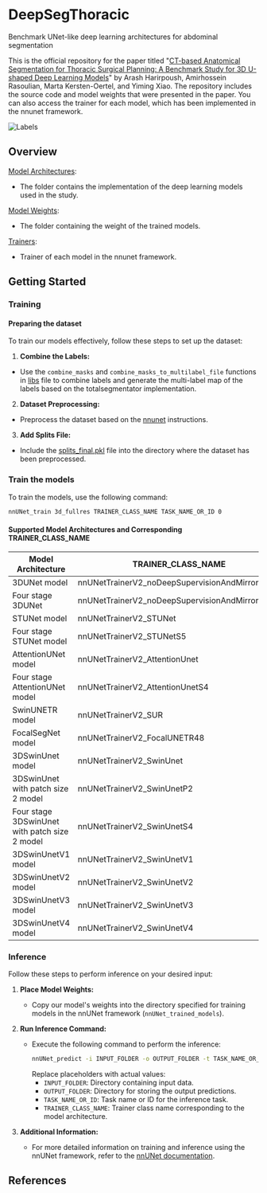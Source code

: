 # DeepSegThoracic
Benchmark UNet-like deep learning architectures for abdominal segmentation

This is the official repository for the paper titled "[CT-based Anatomical Segmentation for Thoracic Surgical Planning: A Benchmark Study for 3D U-shaped Deep Learning Models](https://arxiv.org/abs/2402.03230)" by Arash Harirpoush, Amirhossein Rasoulian, Marta Kersten-Oertel, and Yiming Xiao. The repository includes the source code and model weights that were presented in the paper. You can also access the trainer for each model, which has been implemented in the nnunet framework.

<img src="https://github.com/HealthX-Lab/DeepSegAbdominal/blob/main/Assets/Labels.png" alt="Labels">

## Overview
[Model Architectures](https://github.com/HealthX-Lab/DeepSegAbdominal/tree/main/nnunet/network_architecture):
  - The folder contains the implementation of the deep learning models used in the study.

[Model Weights](https://github.com/HealthX-Lab/DeepSegAbdominal/tree/main/nnUNet_trained_models):
   -  The folder containing the weight of the trained models.

[Trainers](https://github.com/HealthX-Lab/DeepSegAbdominal/tree/main/nnunet/training/network_training/nnUNet_variants/architectural_variants):
   -  Trainer of  each model in the nnunet framework.

## Getting Started

### Training

#### Preparing the dataset
To train our models effectively, follow these steps to set up the dataset:
1. **Combine the Labels:**
- Use the `combine_masks` and `combine_masks_to_multilabel_file` functions in [libs](https://github.com/HealthX-Lab/DeepSegAbdominal/blob/main/Preprocessing/libs.py) file to combine labels and generate the multi-label map of the labels based on the totalsegmentator implementation.
2. **Dataset Preprocessing:**
- Preprocess the dataset based on the [nnunet](https://github.com/MIC-DKFZ/nnUNet/tree/nnunetv1) instructions.
3. **Add Splits File:**
- Include the [splits_final.pkl](https://github.com/HealthX-Lab/DeepSegAbdominal/blob/main/Preprocessing/splits_final.pkl) file into the directory where the dataset has been preprocessed.

### Train the models
To train the models, use the following command:
```bash
nnUNet_train 3d_fullres TRAINER_CLASS_NAME TASK_NAME_OR_ID 0
```
#### Supported Model Architectures and Corresponding TRAINER_CLASS_NAME

| Model Architecture                | TRAINER_CLASS_NAME                              |
|------------------------------------|-------------------------------------------------|
| 3DUNet model                       | nnUNetTrainerV2_noDeepSupervisionAndMirroring   |
| Four stage 3DUNet                  | nnUNetTrainerV2_noDeepSupervisionAndMirroringS4 |
| STUNet model                       | nnUNetTrainerV2_STUNet                          |
| Four stage STUNet model             | nnUNetTrainerV2_STUNetS5                        |
| AttentionUNet model                | nnUNetTrainerV2_AttentionUnet                   |
| Four stage AttentionUNet model      | nnUNetTrainerV2_AttentionUnetS4                 |
| SwinUNETR model                     | nnUNetTrainerV2_SUR                             |
| FocalSegNet model                   | nnUNetTrainerV2_FocalUNETR48                    |
| 3DSwinUnet model                    | nnUNetTrainerV2_SwinUnet                        |
| 3DSwinUnet with patch size 2 model  | nnUNetTrainerV2_SwinUnetP2                      |
| Four stage 3DSwinUnet with patch size 2 model | nnUNetTrainerV2_SwinUnetS4            |
| 3DSwinUnetV1 model                   | nnUNetTrainerV2_SwinUnetV1                      |
| 3DSwinUnetV2 model                   | nnUNetTrainerV2_SwinUnetV2                      |
| 3DSwinUnetV3 model                   | nnUNetTrainerV2_SwinUnetV3                      |
| 3DSwinUnetV4 model                   | nnUNetTrainerV2_SwinUnetV4   

### Inference
Follow these steps to perform inference on your desired input:

1. **Place Model Weights:**
   - Copy our model's weights into the directory specified for training models in the nnUNet framework (`nnUNet_trained_models`).

2. **Run Inference Command:**
   - Execute the following command to perform the inference:
     ```bash
     nnUNet_predict -i INPUT_FOLDER -o OUTPUT_FOLDER -t TASK_NAME_OR_ID -tr TRAINER_CLASS_NAME --disable_tta
     ```
     Replace placeholders with actual values:
     - `INPUT_FOLDER`: Directory containing input data.
     - `OUTPUT_FOLDER`: Directory for storing the output predictions.
     - `TASK_NAME_OR_ID`: Task name or ID for the inference task.
     - `TRAINER_CLASS_NAME`: Trainer class name corresponding to the model architecture.
     
3. **Additional Information:**
   - For more detailed information on training and inference using the nnUNet framework, refer to the [nnUNet documentation](https://github.com/MIC-DKFZ/nnUNet/tree/nnunetv1).

## References
